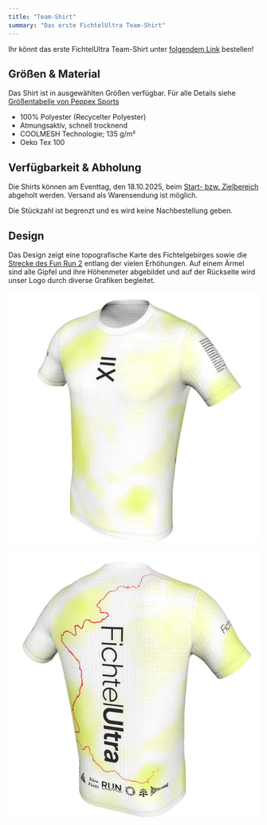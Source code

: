 ```yaml
---
title: "Team-Shirt"
summary: "Das erste FichtelUltra Team-Shirt"
---
```


Ihr könnt das erste FichtelUltra Team-Shirt unter [folgendem Link](https://buy.stripe.com/fZu5kC7UEbCgaQ56N7g7e00) bestellen!

<stripe-buy-button
  buy-button-id="buy_btn_1S2qCTA5m0TWgh1MXvmAMq0y"
  publishable-key="pk_live_51QmwglA5m0TWgh1M8jq9QqP6h5pLQwo2EvpgyBBRtlXKyeonnSj1m9DP5C52tGnK2jsLZ06lJRyxY1TuSwauyXDm00NpC3KjBT">
</stripe-buy-button>

## Größen & Material

Das Shirt ist in ausgewählten Größen verfügbar. Für alle Details siehe [Größentabelle von Peppex Sports](https://www.peppex-sports.de/wp-content/uploads/2019/02/P223_Kurzarm_Groessentabelle_6XL_MG_12-3-24.jpg)

* 100% Polyester (Recycelter Polyester)
* Atmungsaktiv, schnell trocknend
* COOLMESH Technologie; 135 g/m²
* Oeko Tex 100

## Verfügbarkeit & Abholung

Die Shirts können am Eventtag, den 18.10.2025, beim [Start- bzw. Zielbereich](/events/2025-10-18--fun-run-2/#verlauf) abgeholt werden. Versand als Warensendung ist möglich.

Die Stückzahl ist begrenzt und es wird keine Nachbestellung geben.

## Design

Das Design zeigt eine topografische Karte des Fichtelgebirges sowie die [Strecke des Fun Run 2](events/2025-10-18--fun-run-2/#strecke) entlang der vielen Erhöhungen. Auf einem Ärmel sind alle Gipfel und ihre Höhenmeter abgebildet und auf der Rückseite wird unser Logo durch diverse Grafiken begleitet. 

![](images/shirt-front.png "Vorderseite des Shirts. (Abbildungen können abweichen)")

![](images/shirt-back.png "Rückseite des Shirts. (Abbildungen können abweichen)")